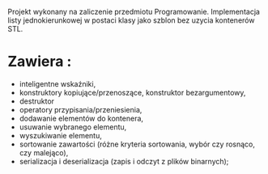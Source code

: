 Projekt wykonany na zaliczenie przedmiotu Programowanie.
Implementacja listy jednokierunkowej w postaci klasy jako szblon bez uzycia
kontenerów STL.
# Zawiera :
* inteligentne wskaźniki, 
* konstruktory kopiujące/przenoszące, konstruktor bezargumentowy,
* destruktor
* operatory przypisania/przeniesienia,
* dodawanie elementów do kontenera, 
* usuwanie wybranego elementu,
* wyszukiwanie elementu,
* sortowanie zawartości (różne kryteria sortowania, wybór czy rosnąco, czy malejąco),
* serializacja i deserializacja (zapis i odczyt z plików binarnych);
